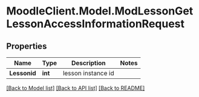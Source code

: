 # MoodleClient.Model.ModLessonGetLessonAccessInformationRequest

## Properties

Name | Type | Description | Notes
------------ | ------------- | ------------- | -------------
**Lessonid** | **int** | lesson instance id | 

[[Back to Model list]](../README.md#documentation-for-models) [[Back to API list]](../README.md#documentation-for-api-endpoints) [[Back to README]](../README.md)

